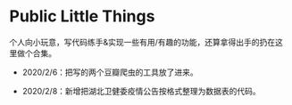 # Public Little Things

个人向小玩意，写代码练手&实现一些有用/有趣的功能，还算拿得出手的扔在这里做个合集。

- 2020/2/6：把写的两个豆瓣爬虫的工具放了进来。

- 2020/2/8：新增把湖北卫健委疫情公告按格式整理为数据表的代码。